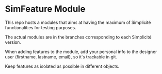 SimFeature Module
====================

This repo hosts a modules that aims at having the maximum of Simplicité functionalities for testing purposes.

The actual modules are in the branches corresponding to each Simplicité version.

When adding features to the module, add your personal info to the designer user (firstname, lastname, email), so it's trackable in git.

Keep features as isolated as possible in different objects. 